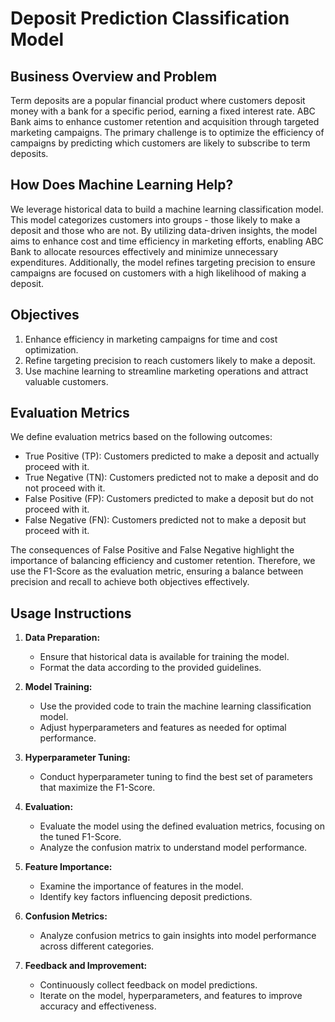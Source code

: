 # Deposit Prediction Classification Model

## Business Overview and Problem

Term deposits are a popular financial product where customers deposit money with a bank for a specific period, earning a fixed interest rate. ABC Bank aims to enhance customer retention and acquisition through targeted marketing campaigns. The primary challenge is to optimize the efficiency of campaigns by predicting which customers are likely to subscribe to term deposits.

## How Does Machine Learning Help?

We leverage historical data to build a machine learning classification model. This model categorizes customers into groups - those likely to make a deposit and those who are not. By utilizing data-driven insights, the model aims to enhance cost and time efficiency in marketing efforts, enabling ABC Bank to allocate resources effectively and minimize unnecessary expenditures. Additionally, the model refines targeting precision to ensure campaigns are focused on customers with a high likelihood of making a deposit.

## Objectives

1. Enhance efficiency in marketing campaigns for time and cost optimization.
2. Refine targeting precision to reach customers likely to make a deposit.
3. Use machine learning to streamline marketing operations and attract valuable customers.

## Evaluation Metrics

We define evaluation metrics based on the following outcomes:

- True Positive (TP): Customers predicted to make a deposit and actually proceed with it.
- True Negative (TN): Customers predicted not to make a deposit and do not proceed with it.
- False Positive (FP): Customers predicted to make a deposit but do not proceed with it.
- False Negative (FN): Customers predicted not to make a deposit but proceed with it.

The consequences of False Positive and False Negative highlight the importance of balancing efficiency and customer retention. Therefore, we use the F1-Score as the evaluation metric, ensuring a balance between precision and recall to achieve both objectives effectively.

## Usage Instructions

1. **Data Preparation:**
   - Ensure that historical data is available for training the model.
   - Format the data according to the provided guidelines.

2. **Model Training:**
   - Use the provided code to train the machine learning classification model.
   - Adjust hyperparameters and features as needed for optimal performance.

3. **Hyperparameter Tuning:**
   - Conduct hyperparameter tuning to find the best set of parameters that maximize the F1-Score.

4. **Evaluation:**
   - Evaluate the model using the defined evaluation metrics, focusing on the tuned F1-Score.
   - Analyze the confusion matrix to understand model performance.

5. **Feature Importance:**
   - Examine the importance of features in the model.
   - Identify key factors influencing deposit predictions.

6. **Confusion Metrics:**
   - Analyze confusion metrics to gain insights into model performance across different categories.

7. **Feedback and Improvement:**
   - Continuously collect feedback on model predictions.
   - Iterate on the model, hyperparameters, and features to improve accuracy and effectiveness.
